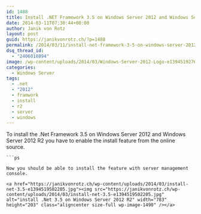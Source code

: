 ```yaml
---
id: 1488
title: Install .NET Framework 3.5 on Windows Server 2012 and Windows Server 2012 R2
date: 2014-03-11T07:30:44+00:00
author: Janik von Rotz
layout: post
guid: https://janikvonrotz.ch/?p=1488
permalink: /2014/03/11/install-net-framework-3-5-on-windows-server-2012-and-windows-server-2012-r2/
dsq_thread_id:
  - "2406018894"
image: /wp-content/uploads/2014/03/Windows-Server-2012-Logo-e1394519276892.jpg
categories:
  - Windows Server
tags:
  - .net
  - "2012"
  - framwork
  - install
  - r2
  - server
  - windows
---
```

To install the .Net Framework 3.5 on Windows Server 2012 and Windows Server 2012 R2 you have to enable the install feature from the online source.

```psdism /online /enable-feature /featurename:NetFX3 /all /Source:d:\sources\sxs /LimitAccess
```ps

Now you should be able to install the feature with server management console.

<a href="https://janikvonrotz.ch/wp-content/uploads/2014/03/install-net-3.5-e1394519502205.jpg"><img src="https://janikvonrotz.ch/wp-content/uploads/2014/03/install-net-3.5-e1394519502205.jpg" alt="install .Net 3.5 on Windows Server 2012 R2" width="783" height="203" class="aligncenter size-full wp-image-1490" /></a>